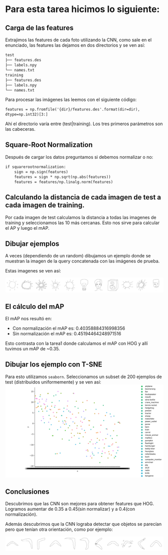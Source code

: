 Para esta tarea hicimos lo siguiente:
=======================

## Carga de las features
Extrajimos las features de cada foto utilizando la CNN, como sale en el enunciado, las features las dejamos en dos
directorios y se ven así:

```
test
├── features.des
├── labels.npy
└── names.txt
training
├── features.des
├── labels.npy
└── names.txt
```

Para procesar las imágenes las leemos con el siguiente código:
```
features = np.fromfile('{dir}/features.des'.format(dir=dir), dtype=np.int32)[3:]
```

Ahí el directorio varía entre (test|training).
Los tres primeros parámetros son las cabeceras.

## Square-Root Normalization

Después de cargar los datos preguntamos si debemos normalizar o no:

```
if squarerootnormalization:
    sign = np.sign(features)
    features = sign * np.sqrt(np.abs(features))
    features = features/np.linalg.norm(features)
```

## Calculando la distancia de cada imagen de test a cada imagen de training.

Por cada imagen de test calculamos la distancia a todas las imagenes de training y seleccionamos las 10 más cercanas.
Esto nos sirve para calcular el AP y luego el mAP.

## Dibujar ejemplos

A veces (dependiendo de un random) dibujamos un ejemplo donde se muestran la imagen de la query concatenada con las
imágenes de prueba.

Estas imagenes se ven así:

![](https://github.com/lfalvarez/tarea2_vision/raw/master/ejemplos_no_normalizados/comparado_6_5029.jpg)

## El cálculo del mAP

El mAP nos resultó en:
- Con normalización el mAP es:  0.40358884316998356
- Sin normalización el mAP es:  0.45194464248971516

Esto contrasta con la tarea1 donde calculamos el mAP con HOG y allí tuvimos un mAP de ~0.35.

## Dibujar los ejemplo con T-SNE

Para esto utilizamos `seaborn`.
Seleccionamos un subset de 200 ejemplos de test (distribuidos uniformemente) y se ven así:
![](https://github.com/lfalvarez/tarea2_vision/raw/master/200_ejemplos_random_from_test.png)

## Conclusiones

Descubrimos que las CNN son mejores para obtener features que HOG. Logramos aumentar de 0.35 a 0.45(sin normalizar) y a 0.4(con normalización).

Además descubrimos que la CNN lograba detectar que objetos se parecían pero que tenían otra orientación, como por ejemplo:

![](https://github.com/lfalvarez/tarea2_vision/raw/master/ejemplos_normalizados/comparado_10_629.jpg)
